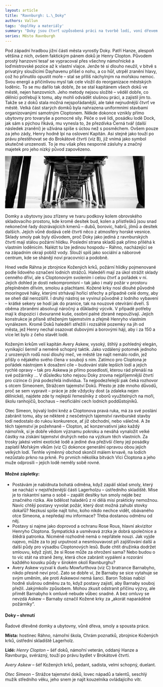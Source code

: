 ```yaml
---
layout: article
title: "Ravnburgh: L.\_Doky"
authors: Vallun
tags: 'doplňky a materiály'
summary: "Doky jsou čtvrť uzpůsobená práci na tvorbě lodí, voní dřevem a smolou. Účelovosti je podřízeno vše, právě z ní vychází péče o\_prosté dělníky. Slušné živobytí je vykoupeno prací a důsledně hlídaným pořádkem. Doky jsou skutečným zdrojem moci a bohatství Ravnburghu."
series: Město Ravnburgh
---
```


Pod západní hradbou jižní části města vyrostly Doky. Patří Hanze, alespoň většina z nich, ovšem faktickým pánem doků je Henry Clopton. Původem prostý hanzovní tesař se vypracoval přes všechny námořnické a loďmistrovské pozice až k vlastní vlajce. Jenže té si dlouho neužil, v bitvě s privatýry sloužícími Dayhavenu přišel o nohu, a co hůř, utrpěl zranění hlavy, což ho přinutilo opustit moře – stal se příliš náchylným na mořskou nemoc. Svou energii a přičinlivou mysl tak cele vložil do reorganizace městských loděnic. To se mu dařilo tak dobře, že se stal kapitánem všech doků ve městě, nejen hanzovních. Jeho metody nejsou složité – věděl dobře, co dělníci potřebují k tomu, aby mohli odvádět slušnou práci, a zajistil jim to. Takže se z doků stala možná nejspořádanější, ale také nejnudnější čtvrť ve městě. Velká část starých domků byla nahrazena uniformními stavbami organizovanými samotným Cloptonem. Někde dokonce vznikly přímo ubytovny pro tovaryše a pomocné síly. Péče o své lidi, posádku lodě Dock, jak sám s pýchou říkává, mu vynesla to, že přezdívka Černá tvář (další následek zranění) je užívána spíše s úctou než s posměchem. Ovšem pouze za jeho zády, Henry hodně lpí na oslovení Kapitán. Asi stejně jako touží po právu přestěhovat se do Brokátové čtvrti (viz B), již vnímá jako symbol skutečné urozenosti. To je mu však přes nesporné zásluhy a značný majetek pro jeho nízký původ zapovězeno.

![](pier-926874-960-720-fmt.jpg)

Domky a ubytovny jsou zřízeny ve tvaru podkovy kolem obrovského skladovacího prostoru, kde kromě desítek bud, kolen a přístřešků jsou snad nekonečné řady dozrávajících kmenů – dubů, borovic, habrů, jilmů a desítek dalších. Jejich vůně dodává celé čtvrti něco z atmosféry horské vesnice. Sklady smoly pak byly důvodem, proč Doky jako jediná z ravnburských čtvrtí mají stálou požární hlídku. Poslední strana skladů pak přímo přiléhá k vlastním loděnicím. Nalézt tu lze jedinou hospodu – Ráhno, nacházející se na západním okraji poblíž vody. Slouží spíš jako sociální a náborové centrum, kde se shánějí noví pracovníci a podobně.

Hned vedle Ráhna je zbrojnice Kožených krků, požární hlídky pojmenované podle lidového označení lodních strážců. Haledéři mají za úkol strážit sklady cenného dříví, ale s Cloptonovým svolením i celou čtvrť a pořádek v ní. Jejich dohled je dosti nekompromisní – tak jako i malý požár v prostoru přeplněném dřívím, smolou a plachtami. Kožené krky nosí dlouhé původně mooringové háky, kterými strhávají hořící střechy a případně celé domy, aby se oheň dál nerozšířil. I druhý nástroj se vyvinul původně z lodního vybavení – krátké sekery se hodí jak do pranice, tak na nouzové otevírání dveří. S oběma zbraněmi absolvují náročný a důkladný výcvik. V případě potřeby mají k dispozici i dvouranné kuše, osobní palné zbraně nepoužívají. Jejich konstrukce je přísně střeženým tajemstvím a zřejmě Henryho vlastním vynálezem. Kromě Doků haledéři střežili i rozsáhlé pozemky na jih od města, jež Henry nechal osazovat dubovými a borovými háji, aby i za 150 a více let bylo z čeho stavět lodě.

Koženým krkům velí kapitán Avery Askew, vysoký, štíhlý a pohledný elegán, vynikající šermíř a neméně schopný taktik. Jako vzdálený potomek jednoho z urozených rodů nosí dlouhý meč, ve městě lze najít nemálo rodin, jež přišly o nějakého svého člena v souboji s ním. Zatímco pro Cloptona je pořádek nástrojem k dosažení cíle – budování stále lepších lodí a jejich rychlé opravy – tak pro Askewa je přímo posedlostí, kterou rád přenáší na své požárníky … V důsledku toho nejsou Doky zrovna nejpříjemnější čtvrtí pro cizince či jiná podezřelá individua. Ta nejpodezřelejší pak čeká rozhovor s otcem Simeonem, Strážcem tajemství Doků. Přesto je zde mnoho důvodů, proč se sem vypravit – práce je zde vždycky dost (a zdaleka nejen dělnické), najdete zde ty nejlepší řemeslníky z oborů využitelných na moři, školu ranhojičů, bochaus – neoficiální cech lodních poddůstojníků.

Otec Simeon, bývalý lodní kněz a Cloptonova pravá ruka, má za své poslání zabránit tomu, aby se některé z nesčetných tajemství ravnburské stavby lodí nedostalo do rukou konkurence, ať již obchodní, nebo válečné. A že těch tajemství je požehnaně – Clopton, ač konzervativní jako každý námořník, si je dobře vědom významu pokroku a neváhá vynaložit velké částky na získání tajemství druhých nebo na výzkum těch vlastních. Za trosky jakési velmi exotické lodě a jediné dva přeživší členy její posádky zaplatil Mořským vlkům (viz C) dokonce generální opravou obou jejich velkých lodí. Tenhle výměnný obchod skončil málem krvavě, na lodích nezůstalo prkno na prkně. Po prvních několika bitvách Vlci Cloptona a jeho muže odprosili – jejich lodě neměly sobě rovné.

#### Možné zápletky:

- Postávám je nabídnuta bohatá odměna, když zapálí sklad smoly, který se nachází v nejstřeženější části Lagerholzu – ústředního skladiště. Mise je to riskantní sama o sobě – zapálit desítky tun smoly nejde bez značného rizika. Ale bdělost haladérů z ní dělá misi prakticky nemožnou. Navíc chtějí postavy vyvolat požár, který dost možná zahubí stovky dokařů? Nezkusí spíše najít toho, koho nikdo nechce vidět, obávaného otce Simeona, a nepředají mu informace? Třeba dostanou odměnu od něj.
- Postavy si najme jako doprovod a ochranu Rose Rous, hlavní akvizitor Henryho Cloptona. Sympatická a usměvavá zrzka je dobrá společnice a štědrá patronka. Nicméně rozhodně nemá o nepřátele nouzi. Jak vyjde najevo, může za to její urputnost a nesmlouvavost při zajišťování další a další půdy pro výsadbu Cloptonových lesů. Bude chtít družinka dodržet smlouvu, když zjistí, že si Rose může za ohrožení sama? Nebo budou o to víc stát na straně ženy, která chce zabránit vypálení a rozorání každého kousku půdy v širokém okolí Ravnburghu?
- Avery Askew vyzval k duelu Mowfurthova (viz C) bratrance Barnabyho, nikdo přesně neví proč. Zato se dobře ví, že Barnaby se sice vytahuje se svým uměním, ale proti Askewovi nemá šanci. Baron Tobias nabízí hodně slušnou odměnu za to, když postavy zajistí, aby Barnaby souboj přežil. Jakýmkoliv způsobem. Mohou zkusit odstranit příčinu výzvy, ale přimět Barnabyho k omluvě nebude vůbec snadné. A bez omluvy se nevzdá Askew – Barnaby označil Kožené krky za „akorát naparáděné požárníky“.

#### Doky – shrnutí

Řadové dřevěné domky a ubytovny, vůně dřeva, smoly a spousta práce.

__Místa:__ hostinec Ráhno, námořní škola, Chrám poznatků, zbrojnice Kožených krků, ústřední skladiště Lagerholz.

__Lidé:__ _Henry Clopton_ – šéf doků, námořní veterán, oddaný Hanze a Ravnburgu, svérázný, touží po právu bydlet v Brokátové čtvrti.

_Avery Askew_ – šéf Kožených krků, pedant, sadista, velmi schopný, duelant.

_Otec Simeon_ – Strážce tajemství doků, lovec nápadů a talentů, seschlý mužík středního věku, jeho snem je najít kouzelníka ovládajícího vítr.
